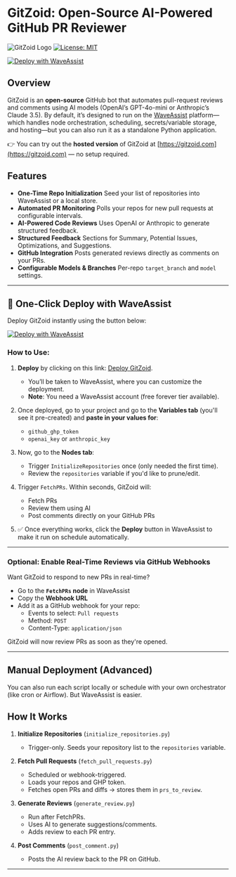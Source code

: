# GitZoid: Open-Source AI-Powered GitHub PR Reviewer

![GitZoid Logo](https://img.shields.io/badge/GitZoid-AI%20Powered%20PR%20Reviews-blue)
[![License: MIT](https://img.shields.io/badge/License-MIT-yellow.svg)](https://opensource.org/licenses/MIT)

[![Deploy with WaveAssist](https://img.shields.io/badge/Deploy_with-WaveAssist-007F3B?style=for-the-badge)](https://waveassist.io/templates/gitzoid-template)

## Overview

GitZoid is an **open-source** GitHub bot that automates pull-request reviews and comments using AI models (OpenAI’s GPT-4o-mini or Anthropic’s Claude 3.5). By default, it’s designed to run on the [WaveAssist](https://waveassist.io) platform—which handles node orchestration, scheduling, secrets/variable storage, and hosting—but you can also run it as a standalone Python application.

👉 You can try out the **hosted version** of GitZoid at [https://gitzoid.com](https://gitzoid.com) — no setup required.

## Features

* **One-Time Repo Initialization**
  Seed your list of repositories into WaveAssist or a local store.
* **Automated PR Monitoring**
  Polls your repos for new pull requests at configurable intervals.
* **AI-Powered Code Reviews**
  Uses OpenAI or Anthropic to generate structured feedback.
* **Structured Feedback**
  Sections for Summary, Potential Issues, Optimizations, and Suggestions.
* **GitHub Integration**
  Posts generated reviews directly as comments on your PRs.
* **Configurable Models & Branches**
  Per-repo `target_branch` and `model` settings.

---

## 🚀 One-Click Deploy with WaveAssist

Deploy GitZoid instantly using the button below:

[![Deploy with WaveAssist](https://img.shields.io/badge/Deploy_with-WaveAssist-007F3B?style=for-the-badge)](https://waveassist.io/templates/gitzoid-template)

### How to Use:

1. **Deploy** by clicking on this link: [Deploy GitZoid](https://waveassist.io/templates/gitzoid-template).
   - You’ll be taken to WaveAssist, where you can customize the deployment.
   - **Note**: You need a WaveAssist account (free forever tier available).

2. Once deployed, go to your project and go to the **Variables tab** (you'll see it pre-created) and **paste in your values for**:
   - `github_ghp_token`
   - `openai_key` or `anthropic_key`

3. Now, go to the **Nodes tab**:
   - Trigger `InitializeRepositories` once (only needed the first time).
   - Review the `repositories` variable if you'd like to prune/edit.

4. Trigger `FetchPRs`. Within seconds, GitZoid will:
   - Fetch PRs
   - Review them using AI
   - Post comments directly on your GitHub PRs

5. ✅ Once everything works, click the **Deploy** button in WaveAssist to make it run on schedule automatically.

---

### Optional: Enable Real-Time Reviews via GitHub Webhooks

Want GitZoid to respond to new PRs in real-time?

- Go to the **`FetchPRs` node** in WaveAssist
- Copy the **Webhook URL**
- Add it as a GitHub webhook for your repo:
  - Events to select: `Pull requests`
  - Method: `POST`
  - Content-Type: `application/json`

GitZoid will now review PRs as soon as they're opened.

---

## Manual Deployment (Advanced)

You can also run each script locally or schedule with your own orchestrator (like cron or Airflow). But WaveAssist is easier.

## How It Works

1. **Initialize Repositories** (`initialize_repositories.py`)
   - Trigger-only. Seeds your repository list to the `repositories` variable.

2. **Fetch Pull Requests** (`fetch_pull_requests.py`)
   - Scheduled or webhook-triggered.
   - Loads your repos and GHP token.
   - Fetches open PRs and diffs → stores them in `prs_to_review`.

3. **Generate Reviews** (`generate_review.py`)
   - Run after FetchPRs.
   - Uses AI to generate suggestions/comments.
   - Adds review to each PR entry.

4. **Post Comments** (`post_comment.py`)
   - Posts the AI review back to the PR on GitHub.

---

